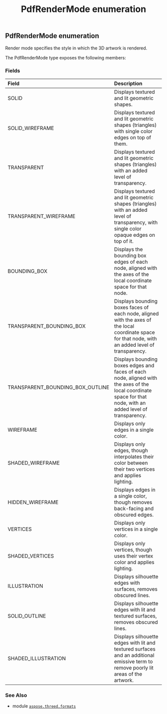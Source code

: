 ﻿---
title: PdfRenderMode enumeration
second_title: Aspose.3D for Python via .NET API References
description: 
type: docs
weight: 370
url: /aspose.threed.formats/pdfrendermode/
is_root: false
---

## PdfRenderMode enumeration

Render mode specifies the style in which the 3D artwork is rendered.



The PdfRenderMode type exposes the following members:

### Fields
| Field | Description |
| :- | :- |
| SOLID | Displays textured and lit geometric shapes. |
| SOLID_WIREFRAME | Displays textured and lit geometric shapes (triangles) with single color edges on top of them. |
| TRANSPARENT | Displays textured and lit geometric shapes (triangles) with an added level of transparency. |
| TRANSPARENT_WIREFRAME | Displays textured and lit geometric shapes (triangles) with an added level of transparency, with single color opaque edges on top of it. |
| BOUNDING_BOX | Displays the bounding box edges of each node, aligned with the axes of the local coordinate space for that node. |
| TRANSPARENT_BOUNDING_BOX | Displays bounding boxes faces of each node, aligned with the axes of the local coordinate space for that node, with an added level of transparency. |
| TRANSPARENT_BOUNDING_BOX_OUTLINE | Displays bounding boxes edges and faces of each node, aligned with the axes of the local coordinate space for that node, with an added level of transparency. |
| WIREFRAME | Displays only edges in a single color. |
| SHADED_WIREFRAME | Displays only edges, though interpolates their color between their two vertices and applies lighting. |
| HIDDEN_WIREFRAME | Displays edges in a single color, though removes back-facing and obscured edges. |
| VERTICES | Displays only vertices in a single color. |
| SHADED_VERTICES | Displays only vertices, though uses their vertex color and applies lighting. |
| ILLUSTRATION | Displays silhouette edges with surfaces, removes obscured lines. |
| SOLID_OUTLINE | Displays silhouette edges with lit and textured surfaces, removes obscured lines. |
| SHADED_ILLUSTRATION | Displays silhouette edges with lit and textured surfaces and an additional emissive term to remove poorly lit areas of the artwork. |



### See Also
* module [`aspose.threed.formats`](..)

